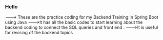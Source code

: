 ### Hello 
---> These are the practice coding for my Backend Training in Spring Boot using Java
--->It has all the basic codes to start learning about the backend coding to connect the SQL queries and front end .
--->It is useful for revising of the backend topics
